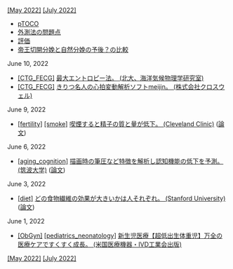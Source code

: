 [\[May 2022\]](2205.md) [\[July 2022\]](2207.md)

* [pTOCO](https://obgyn.onlinelibrary.wiley.com/doi/full/10.1111/aogs.12836)
* [外測法の問題点](http://www.ob-tools.com/problems-with-external-monitoring.html)
* [評価](https://www.ajog.org/article/S0002-9378(18)31414-5/fulltext)
* [帝王切開分娩と自然分娩の予後？の比較](https://www.mdpi.com/1424-8220/20/11/3023/htm)

June 10, 2022
* [\[CTG_FECG\]](CTG_FECG.md) [最大エントロピー法。 (北大、海洋気候物理学研究室)](https://www.sci.hokudai.ac.jp/~minobe/data_anal/chap3.pdf)
* [\[CTG_FECG\]](CTG_FECG.md) [きりつ名人の心拍変動解析ソフトmeijin。 (株式会社クロスウェル)](https://meijin-club.crosswell.jp/meijin-3-2/basic/hrv/)

June 9, 2022
* [\[fertility\]](fertility.md) [\[smoke\]](smoke.md) [喫煙すると精子の質と量が低下。 (Cleveland Clinic)](https://www.clevelandclinic.org/reproductiveresearchcenter/docs/publications/549_Sharma_et_al_Cigarette_Smoking_and_Semen_Quality.pdf) ([論文](https://doi.org/10.1016/j.eururo.2016.04.010))

June 6, 2022
* [\[aging_cognition\]](aging_cognition.md) [描画時の筆圧など特徴を解析し認知機能の低下を予測。 (筑波大学)](https://www.tsukuba.ac.jp/journal/medicine-health/20220602141500.html) ([論文](https://formative.jmir.org/2022/5/e37014))

June 3, 2022
* [\[diet\]](diet.md) [どの食物繊維の効果が大きいかは人それぞれ。 (Stanford University)](https://www.eurekalert.org/news-releases/950343) ([論文](https://www.sciencedirect.com/science/article/pii/S1931312822001664))

June 1, 2022
* [\[ObGyn\]](ObGyn.md) [\[pediatrics_neonatology\]](pediatrics_neonatology.md) [新生児医療【超低出生体重児】万全の医療ケアですくすく成長。 (米国医療機器・IVD工業会出版)](https://amdd.jp/technology/essay/vol3/2049/)

[\[May 2022\]](2205.md) [\[July 2022\]](2207.md)
